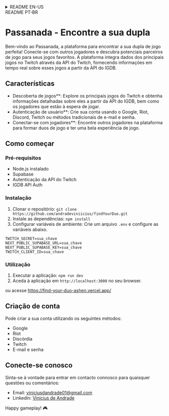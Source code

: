<details>
<summary>README EN-US</summary>

# Passanada - Find Your Duo

Welcome to Passanada, the platform to find your perfect gaming duo! 🎮 Connect with fellow gamers and discover potential gaming partners for your favorite titles. The platform integrates data from top games on Twitch through the Twitch API, providing you with real-time information about these games from the IGDB API.

## Features

- **Game Discovery**: Explore top games from Twitch and get detailed information about them from the IGDB API as well as players waiting for playing.
- **User Authentication**: Create your account using Google, Riot, Discord, Twitch, or traditional email and password methods.
- **Connect with Players**: Find and connect with other players on the platform to form gaming duos for an enhanced gaming experience.

## Getting Started

### Prerequisites

- Node.js installed
- A Supabase database and Auth
- Twitch API Auth
- IGDB API Auth

### Installation

1. Clone the repository: `git clone https://github.com/andradeviniicius/findYourDuo.git`
2. Install dependencies: `npm install`
3. Configure environment variables: Create a `.env` file and set up necessary variables like API keys and database connection strings.

```
TWITCH_SECRET=
NEXT_PUBLIC_SUPABASE_URL=
NEXT_PUBLIC_SUPABASE_KEY=
TWITCH_CLIENT_ID=
```

### Usage

1. Run the application: `npm run dev`
2. Access the application at `http://localhost:3000` in your browser.

or access https://find-your-duo-ashen.vercel.app/

## Account Creation

You can create your account using the following methods:

- Google
- Riot
- Discord
- Twitch
- Email and Password

## Connect with Us

Feel free to reach out for any inquiries or feedback:

- Email: viniciusdandrade01@gmail.com
- Linked: YourDiscordTag#1234
- Linkedin: [Vinicius de Andrade](https://www.linkedin.com/in/andradeviniicius/)

We're excited to have you here, and we hope you find your gaming duo soon!

Happy gaming! 🎮

</details>

<detalhes>
<summary>README PT-BR</summary>

# Passanada - Encontre a sua dupla

Bem-vindo ao Passanada, a plataforma para encontrar a sua dupla de jogo perfeita! Conecte-se com outros jogadores e descubra potenciais parceiros de jogo para seus jogos favoritos. A plataforma integra dados dos principais jogos no Twitch através da API do Twitch, fornecendo informações em tempo real sobre esses jogos a partir da API do IGDB.

## Características

- Descoberta de jogos**: Explore os principais jogos do Twitch e obtenha informações detalhadas sobre eles a partir da API do IGDB, bem como os jogadores que estão à espera de jogar.
- Autenticação de usuário**: Crie sua conta usando o Google, Riot, Discord, Twitch ou métodos tradicionais de e-mail e senha.
- Conectar-se com jogadores**: Encontre outros jogadores na plataforma para formar duos de jogo e ter uma bela experiência de jogo.

## Como começar

### Pré-requisitos

- Node.js instalado
- Supabase
- Autenticação da API do Twitch
- IGDB API Auth

### Instalação

1. Clonar o repositório: `git clone https://github.com/andradeviniicius/findYourDuo.git`
2. Instale as dependências: `npm install`
3. Configurar variáveis de ambiente: Crie um arquivo `.env` e configure as variáveis abaixo.

```
TWITCH_SECRET=sua_chave
NEXT_PUBLIC_SUPABASE_URL=sua_chave
NEXT_PUBLIC_SUPABASE_KEY=sua_chave
TWITCH_CLIENT_ID=sua_chave
```

### Utilização

1. Executar a aplicação: `npm run dev`
2. Aceda à aplicação em `http://localhost:3000` no seu browser.

ou acesse https://find-your-duo-ashen.vercel.app/

## Criação de conta

Pode criar a sua conta utilizando os seguintes métodos:

- Google
- Riot
- Discórdia
- Twitch
- E-mail e senha

## Conecte-se conosco

Sinta-se à vontade para entrar em contacto connosco para quaisquer questões ou comentários:

- Email: viniciusdandrade01@gmail.com
- Linkedin: [Vinicius de Andrade](https://www.linkedin.com/in/andradeviniicius/)

Happy gameplay! 🎮

</detalhes>